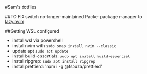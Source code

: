 #Sam's dotfiles

##TO FIX
switch no-longer-maintained Packer package manager to [lazy.nvim](https://github.com/folke/lazy.nvim)

##Getting WSL configured

* install wsl via powershell
* install nvim with `sudo snap install nvim --classic`
* update apt `sudo apt update`
* install build-essentials: `sudo apt install build-essential`
* install ripgrep: `sudo apt install ripgrep`
* install prettierd: 'npm i -g @fsouza/prettierd'

